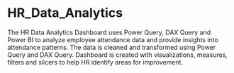 # HR_Data_Analytics
The HR Data Analytics Dashboard uses Power Query, DAX Query and Power BI to analyze employee attendance data and provide insights into attendance patterns. The data is  cleaned and transformed using Power Query and DAX Query. Dashboard is created with  visualizations, measures, filters and slicers to help HR identify areas for improvement.
